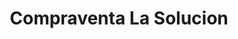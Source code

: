 ---
title: "Compraventa La Solucion"
url: /san-cristobal/compraventa-la-solucion/
shop: prestamista
---